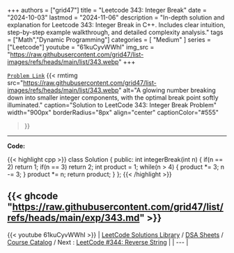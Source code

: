 
+++
authors = ["grid47"]
title = "Leetcode 343: Integer Break"
date = "2024-10-03"
lastmod = "2024-11-06"
description = "In-depth solution and explanation for Leetcode 343: Integer Break in C++. Includes clear intuition, step-by-step example walkthrough, and detailed complexity analysis."
tags = ["Math","Dynamic Programming"]
categories = [
    "Medium"
]
series = ["Leetcode"]
youtube = "61kuCyvWWhI"
img_src = "https://raw.githubusercontent.com/grid47/list-images/refs/heads/main/list/343.webp"
+++



[`Problem Link`](https://leetcode.com/problems/integer-break/description/)
{{< rmtimg 
    src="https://raw.githubusercontent.com/grid47/list-images/refs/heads/main/list/343.webp" 
    alt="A glowing number breaking down into smaller integer components, with the optimal break point softly illuminated."
    caption="Solution to LeetCode 343: Integer Break Problem"
    width="900px"
    borderRadius="8px"
    align="center" 
    captionColor="#555"
>}}
---
**Code:**

{{< highlight cpp >}}
class Solution {
public:
    int integerBreak(int n) {
        if(n == 2) return 1;
        if(n == 3) return 2;
        int product = 1;
        while(n > 4) {
            product *= 3;
            n -= 3;
        }
        product *= n;
        return product;
    }
};
{{< /highlight >}}

{{< ghcode "https://raw.githubusercontent.com/grid47/list/refs/heads/main/exp/343.md" >}}
---
{{< youtube 61kuCyvWWhI >}}
| [LeetCode Solutions Library](https://grid47.xyz/leetcode/) / [DSA Sheets](https://grid47.xyz/sheets/) / [Course Catalog](https://grid47.xyz/courses/) / Next : [LeetCode #344: Reverse String](https://grid47.xyz/leetcode/solution-344-reverse-string/) |
| --- |
